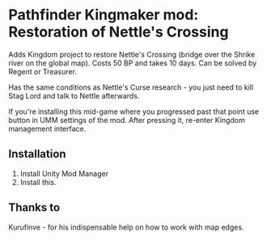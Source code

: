 # Pathfinder Kingmaker mod: Restoration of Nettle's Crossing

Adds Kingdom project to restore Nettle's Crossing (bridge over the Shrike river on the global map).
Costs 50 BP and takes 10 days. Can be solved by Regent or Treasurer.

Has the same conditions as Nettle's Curse research - you just need to kill Stag Lord and talk to Nettle afterwards.

If you're installing this mid-game where you progressed past that point use button in UMM settings of the mod. After pressing it, re-enter Kingdom management interface.

## Installation
1. Install Unity Mod Manager
2. Install this.

## Thanks to
Kurufinve - for his indispensable help on how to work with map edges.